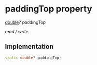 


# paddingTop property







[double](https://api.flutter.dev/flutter/dart-core/double-class.html)? paddingTop
  
_<span class="feature">read / write</span>_






## Implementation

```dart
static double? paddingTop;
```








